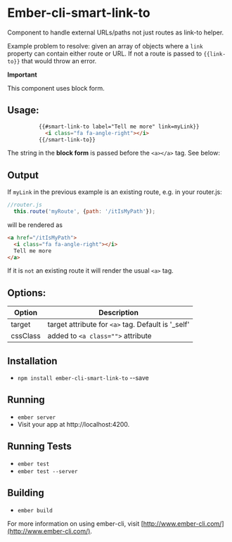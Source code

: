 # Ember-cli-smart-link-to

Component to handle external URLs/paths not just routes as link-to helper.

Example problem to resolve: given an array of objects where a `link` property can contain either route or URL. If not a route is passed to `{{link-to}}` that would throw an error.

**Important**

This component uses block form.

## Usage:
```html
          {{#smart-link-to label="Tell me more" link=myLink}}
            <i class="fa fa-angle-right"></i>
          {{/smart-link-to}}
```
The string in the **block form** is passed before the `<a></a>` tag. See below:


## Output
If `myLink` in the previous example is an existing route, e.g. in your router.js:
```javascript
//router.js
  this.route('myRoute', {path: '/itIsMyPath'});
```

will be rendered as

```html
<a href="/itIsMyPath">
  <i class="fa fa-angle-right"></i>
  Tell me more
</a>
```
If it is `not` an existing route it will render the usual `<a>` tag.

## Options:

Option  | Description
------------- | -------------
target  | target attribute for `<a>` tag. Default is '_self'
cssClass  | added to `<a class="">` attribute



## Installation

* `npm install ember-cli-smart-link-to`  --save

## Running

* `ember server`
* Visit your app at http://localhost:4200.

## Running Tests

* `ember test`
* `ember test --server`

## Building

* `ember build`

For more information on using ember-cli, visit [http://www.ember-cli.com/](http://www.ember-cli.com/).
